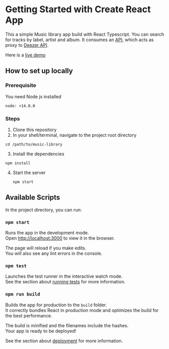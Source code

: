 # Getting Started with Create React App

This a simple Music library app build with React Typescript. You can search for tracks by label, artist and album. It consumes an [API](https://github.com/dessHub/deezer-proxy-api), which acts as proxy to [Deezer API](https://developers.deezer.com/api/artist).

Here is a [live demo](https://music-library-e62e4.web.app/)

## How to set up locally

### Prerequisite
You need Node js installed

```
node: >14.0.0
```

### Steps
1. Clone this repository
2. In your shell/terminal, navigate to the project root directory

  ```
  cd /path/to/music-library
  ```

3. Install the dependencies
  
  ```
  npm install
  ```
  
4. Start the server
   
   ```
   npm start
   ```

## Available Scripts

In the project directory, you can run:

### `npm start`

Runs the app in the development mode.\
Open [http://localhost:3000](http://localhost:3000) to view it in the browser.

The page will reload if you make edits.\
You will also see any lint errors in the console.

### `npm test`

Launches the test runner in the interactive watch mode.\
See the section about [running tests](https://facebook.github.io/create-react-app/docs/running-tests) for more information.

### `npm run build`

Builds the app for production to the `build` folder.\
It correctly bundles React in production mode and optimizes the build for the best performance.

The build is minified and the filenames include the hashes.\
Your app is ready to be deployed!

See the section about [deployment](https://facebook.github.io/create-react-app/docs/deployment) for more information.

